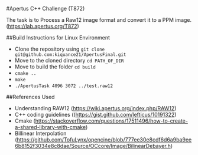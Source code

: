 #Apertus C++ Challenge (T872)

The task is to Process a Raw12 image format and convert it to a PPM image.(https://lab.apertus.org/T872)

##Build Instructions for Linux Environment
* Clone the repository using `git clone git@github.com:kiquance21/ApertusFinal.git`
* Move to the cloned directory `cd PATH_OF_DIR`
* Move to build the folder  `cd build`
* `cmake ..`
* `make`
* `./ApertusTask 4096 3072 ../test.raw12`


##References Used
* Understanding RAW12 (https://wiki.apertus.org/index.php/RAW12)
* C++ coding guidelines ((https://gist.github.com/lefticus/10191322)
* Cmake (https://stackoverflow.com/questions/17511496/how-to-create-a-shared-library-with-cmake)
* Billinear Interpolation (https://github.com/TofuLynx/opencine/blob/777ee30e8cdf6d6a9ba9ee6b8152f3034e8c8dae/Source/OCcore/Image/BilinearDebayer.h)
